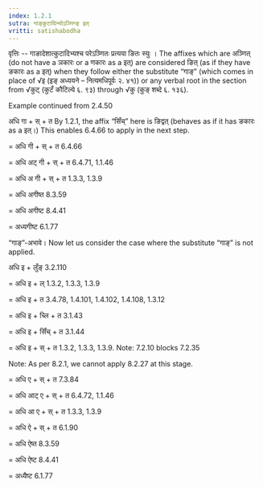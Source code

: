 ```yaml
---
index: 1.2.1
sutra: गाङ्कुटादिभ्योऽञ्णिन्ङ् इत्
vritti: satishabodha
---
```



वृत्तिः -- गाङादेशात्कुटादिभ्यश्च परेऽञ्णितः प्रत्यया ङितः स्युः । The affixes which are अञ्णित् (do not have a ञकारः or a णकारः as a इत्) are considered ङित् (as if they have ङकारः as a इत्) when they follow either the substitute “गाङ्” (which comes in place of √इ (इङ् अध्ययने – नित्यमधिपूर्वः २. ४१)) or any verbal root in the section from √कुट् (कुटँ कौटिल्ये ६. ९३) through √कु (कुङ् शब्दे ६. १३६).


Example continued from 2.4.50


अधि गा + स् + त By 1.2.1, the affix “सिँच्” here is ङिद्वत् (behaves as if it has ङकारः as a इत्।) This enables 6.4.66 to apply in the next step.

= अधि गी + स् + त 6.4.66

= अधि अट् गी + स् + त 6.4.71, 1.1.46

= अधि अ गी + स् + त 1.3.3, 1.3.9

= अधि अगीष्त 8.3.59

= अधि अगीष्ट 8.4.41

= अध्यगीष्ट 6.1.77


“गाङ्”-अभावे। Now let us consider the case where the substitute “गाङ्” is not applied.

अधि इ + लुँङ् 3.2.110

= अधि इ + ल् 1.3.2, 1.3.3, 1.3.9

= अधि इ + त 3.4.78, 1.4.101, 1.4.102, 1.4.108, 1.3.12

= अधि इ + च्लि + त 3.1.43

= अधि इ + सिँच् + त 3.1.44

= अधि इ + स् + त 1.3.2, 1.3.3, 1.3.9. Note: 7.2.10 blocks 7.2.35

Note: As per 8.2.1, we cannot apply 8.2.27 at this stage.

= अधि ए + स् + त 7.3.84

= अधि आट् ए + स् + त 6.4.72, 1.1.46

= अधि आ ए + स् + त 1.3.3, 1.3.9

= अधि ऐ + स् + त 6.1.90

= अधि ऐष्त 8.3.59

= अधि ऐष्ट 8.4.41

= अध्यैष्ट 6.1.77

